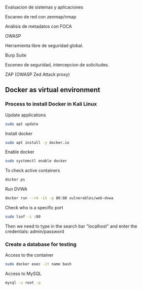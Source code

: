 Evaluacion de sistemas y aplicaciones

Escaneo de red con zenmap/nmap 

Análisis de metadatos con FOCA

OWASP

Herramienta libre de seguridad global. 

Burp Suite

Esceneo de seguridad, intercepcion de solicitudes. 

ZAP (OWASP Zed Attack proxy)

## Docker as virtual environment 

### Process to install Docker in Kali Linux

Update applications
```BASH
sudo apt update
```

Install docker
```BASH
sudo apt install -y docker.io
```

Enable docker
```BASH
sudo systemctl enable docker
```

To check active containers 
```BASH
docker ps
```

Run DVWA
```BASH
docker run --rm -it -p 80:80 vulnerables/web-dvwa
```

Check who is a specific port
```BASH
sudo lsof -i :80
```

Then we need to type in the search bar "localhost" and enter the credentials:  admin/password

### Create a database for testing

Access to the container 
```BASH
sudo docker exec -it name bash
```

Access to MySQL
```BASH
mysql -u root -p
```

